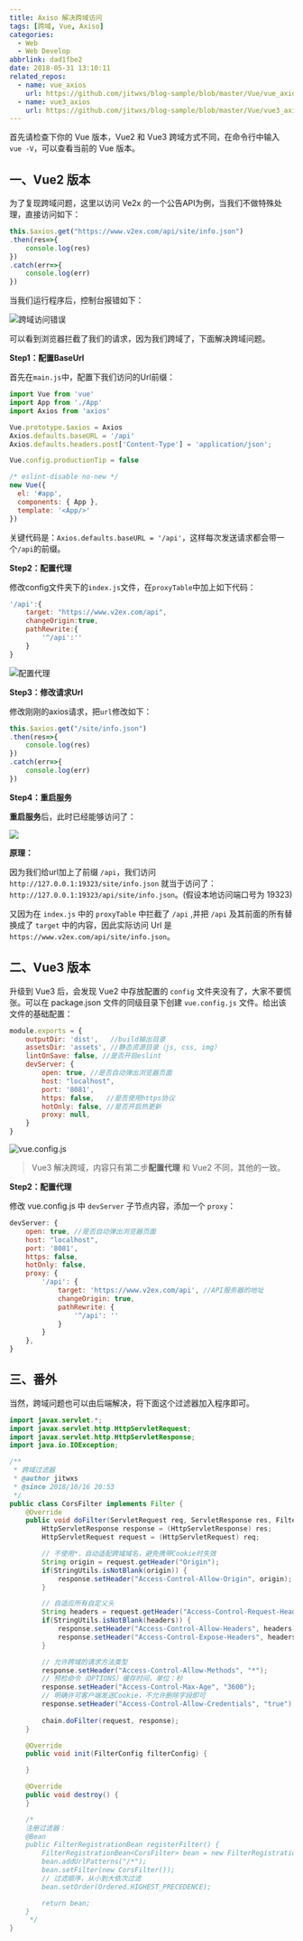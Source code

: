 ```yaml
---
title: Axiso 解决跨域访问
tags: [跨域, Vue, Axiso]
categories: 
  - Web
  - Web Develop
abbrlink: dad1fbe2
date: 2018-05-31 13:10:11
related_repos:
  - name: vue_axios
    url: https://github.com/jitwxs/blog-sample/blob/master/Vue/vue_axios
  - name: vue3_axios
    url: https://github.com/jitwxs/blog-sample/blob/master/Vue/vue3_axios
---
```


首先请检查下你的 Vue 版本，Vue2 和 Vue3 跨域方式不同，在命令行中输入 `vue -V`，可以查看当前的 Vue 版本。

## 一、Vue2 版本

为了复现跨域问题，这里以访问 Ve2x 的一个公告API为例，当我们不做特殊处理，直接访问如下：

```js
this.$axios.get("https://www.v2ex.com/api/site/info.json")
.then(res=>{
    console.log(res)
})
.catch(err=>{
    console.log(err)
})
```

当我们运行程序后，控制台报错如下：

![跨域访问错误](https://cdn.jsdelivr.net/gh/jitwxs/cdn/blog/posts/201908/20190818100522773.png)

可以看到浏览器拦截了我们的请求，因为我们跨域了，下面解决跨域问题。

**Step1：配置BaseUrl**

首先在`main.js`中，配置下我们访问的Url前缀：

```js
import Vue from 'vue'
import App from './App'
import Axios from 'axios'

Vue.prototype.$axios = Axios
Axios.defaults.baseURL = '/api'
Axios.defaults.headers.post['Content-Type'] = 'application/json';

Vue.config.productionTip = false

/* eslint-disable no-new */
new Vue({
  el: '#app',
  components: { App },
  template: '<App/>'
})
```

关键代码是：`Axios.defaults.baseURL = '/api'`，这样每次发送请求都会带一个`/api`的前缀。

**Step2：配置代理**

修改config文件夹下的`index.js`文件，在`proxyTable`中加上如下代码：

```js
'/api':{
    target: "https://www.v2ex.com/api",
    changeOrigin:true,
    pathRewrite:{
        '^/api':''
    }
}
```

![配置代理](https://cdn.jsdelivr.net/gh/jitwxs/cdn/blog/posts/201908/20190818100903780.png)

**Step3：修改请求Url**

修改刚刚的axios请求，把`url`修改如下：

```js
this.$axios.get("/site/info.json")
.then(res=>{
    console.log(res)
})
.catch(err=>{
    console.log(err)
})
```

**Step4：重启服务**

**重启服务**后，此时已经能够访问了：

![](https://cdn.jsdelivr.net/gh/jitwxs/cdn/blog/posts/201908/20190818100817426.png)

**原理：**

因为我们给url加上了前缀 `/api`，我们访问 `http://127.0.0.1:19323/site/info.json` 就当于访问了：`http://127.0.0.1:19323/api/site/info.json`。(假设本地访问端口号为 19323)

又因为在 `index.js` 中的 `proxyTable` 中拦截了 `/api` ,并把 `/api` 及其前面的所有替换成了 `target` 中的内容，因此实际访问 Url 是`https://www.v2ex.com/api/site/info.json`。

## 二、Vue3 版本

升级到 Vue3 后，会发现 Vue2 中存放配置的 `config` 文件夹没有了，大家不要慌张。可以在 package.json 文件的同级目录下创建 `vue.config.js` 文件。给出该文件的基础配置：

```js
module.exports = {
    outputDir: 'dist',   //build输出目录
    assetsDir: 'assets', //静态资源目录（js, css, img）
    lintOnSave: false, //是否开启eslint
    devServer: {
        open: true, //是否自动弹出浏览器页面
        host: "localhost", 
        port: '8081', 
        https: false,   //是否使用https协议
        hotOnly: false, //是否开启热更新
        proxy: null,
    }
}
```

![vue.config.js](https://cdn.jsdelivr.net/gh/jitwxs/cdn/blog/posts/201908/2019081810462216.png)

>Vue3 解决跨域，内容只有第二步**配置代理** 和 Vue2 不同，其他的一致。

**Step2：配置代理**

修改 vue.config.js 中 `devServer` 子节点内容，添加一个 `proxy`：

```js
devServer: {
    open: true, //是否自动弹出浏览器页面
    host: "localhost", 
    port: '8081',
    https: false,
    hotOnly: false, 
    proxy: {
        '/api': {
            target: 'https://www.v2ex.com/api', //API服务器的地址
            changeOrigin: true,
            pathRewrite: {
                '^/api': ''
            }
        }
    },
}
```

## 三、番外

当然，跨域问题也可以由后端解决，将下面这个过滤器加入程序即可。

```java
import javax.servlet.*;
import javax.servlet.http.HttpServletRequest;
import javax.servlet.http.HttpServletResponse;
import java.io.IOException;

/**
 * 跨域过滤器
 * @author jitwxs
 * @since 2018/10/16 20:53
 */
public class CorsFilter implements Filter {
    @Override
    public void doFilter(ServletRequest req, ServletResponse res, FilterChain chain) throws IOException, ServletException {
        HttpServletResponse response = (HttpServletResponse) res;
        HttpServletRequest request = (HttpServletRequest) req;

        // 不使用*，自动适配跨域域名，避免携带Cookie时失效
        String origin = request.getHeader("Origin");
        if(StringUtils.isNotBlank(origin)) {
            response.setHeader("Access-Control-Allow-Origin", origin);
        }

        // 自适应所有自定义头
        String headers = request.getHeader("Access-Control-Request-Headers");
        if(StringUtils.isNotBlank(headers)) {
            response.setHeader("Access-Control-Allow-Headers", headers);
            response.setHeader("Access-Control-Expose-Headers", headers);
        }

        // 允许跨域的请求方法类型
        response.setHeader("Access-Control-Allow-Methods", "*");
        // 预检命令（OPTIONS）缓存时间，单位：秒
        response.setHeader("Access-Control-Max-Age", "3600");
        // 明确许可客户端发送Cookie，不允许删除字段即可
        response.setHeader("Access-Control-Allow-Credentials", "true");
        
        chain.doFilter(request, response);
    }

    @Override
    public void init(FilterConfig filterConfig) {

    }

    @Override
    public void destroy() {
    }

    /*
    注册过滤器：
    @Bean
    public FilterRegistrationBean registerFilter() {
        FilterRegistrationBean<CorsFilter> bean = new FilterRegistrationBean<>();
        bean.addUrlPatterns("/*");
        bean.setFilter(new CorsFilter());
        // 过滤顺序，从小到大依次过滤
        bean.setOrder(Ordered.HIGHEST_PRECEDENCE);

        return bean;
    }
     */
}
```

